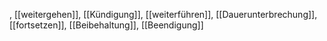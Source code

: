 , [[weitergehen]], [[Kündigung]], [[weiterführen]], [[Dauerunterbrechung]], [[fortsetzen]], [[Beibehaltung]], [[Beendigung]]